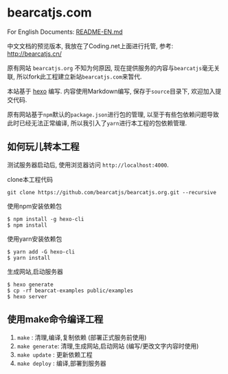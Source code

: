 # bearcatjs.com

For English Documents: [README-EN.md](README-EN.md)

中文文档的预览版本, 我放在了Coding.net上面进行托管, 参考: http://bearcatjs.cn/

原有网站 `bearcatjs.org` 不知为何原因, 现在提供服务的内容与`bearcatjs`毫无关联, 所以fork此工程建立新站`bearcatjs.com`来暂代.

本站基于 [hexo](http://zespia.tw/hexo/) 编写. 内容使用Markdown编写, 保存于`source`目录下, 欢迎加入提交代码.

原有网站基于`npm`默认的`package.json`进行包的管理, 以至于有些包依赖问题导致此时已经无法正常编译, 所以我引入了`yarn`进行本工程的包依赖管理.

## 如何玩儿转本工程

测试服务器启动后, 使用浏览器访问 `http://localhost:4000`.

clone本工程代码
```
git clone https://github.com/bearcatjs/bearcatjs.org.git --recursive
```

使用npm安装依赖包
```
$ npm install -g hexo-cli
$ npm install
```

使用yarn安装依赖包
```
$ yarn add -G hexo-cli
$ yarn install
```

生成网站,启动服务器
```
$ hexo generate
$ cp -rf bearcat-examples public/examples 
$ hexo server
```

## 使用make命令编译工程

1. `make`         : 清理,编译,复制依赖 (部署正式服务前使用)
2. `make generate`: 清理,生成网站,启动网站 (编写/更改文字内容时使用)
3. `make update`  : 更新依赖工程
4. `make deploy`  : 编译,部署到服务器

